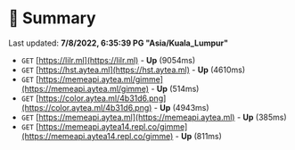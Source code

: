 # 📖 Summary
Last updated: **7/8/2022, 6:35:39 PG "Asia/Kuala_Lumpur"**

- `GET` [https://lilr.ml](https://lilr.ml) - **Up** (9054ms)
- `GET` [https://hst.aytea.ml](https://hst.aytea.ml) - **Up** (4610ms)
- `GET` [https://memeapi.aytea.ml/gimme](https://memeapi.aytea.ml/gimme) - **Up** (514ms)
- `GET` [https://color.aytea.ml/4b31d6.png](https://color.aytea.ml/4b31d6.png) - **Up** (4943ms)
- `GET` [https://memeapi.aytea.ml](https://memeapi.aytea.ml) - **Up** (385ms)
- `GET` [https://memeapi.aytea14.repl.co/gimme](https://memeapi.aytea14.repl.co/gimme) - **Up** (811ms)
